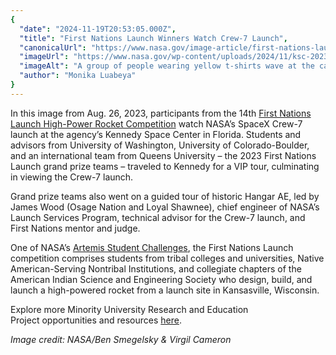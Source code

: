 ```yaml
---
{
  "date": "2024-11-19T20:53:05.000Z",
  "title": "First Nations Launch Winners Watch Crew-7 Launch",
  "canonicalUrl": "https://www.nasa.gov/image-article/first-nations-launch-winners-watch-crew-7-launch/",
  "imageUrl": "https://www.nasa.gov/wp-content/uploads/2024/11/ksc-20230826-ph-vlc01-0015orig.jpg",
  "imageAlt": "A group of people wearing yellow t-shirts wave at the camera as they sit outside at night. They are members or advisors of winning teams from the 14th First Nations Launch High-Power Rocket Competition. The competition comprises students from tribal colleges and universities, Native American-Serving Nontribal Institutions, and collegiate chapters of the American Indian Science and Engineering Society.",
  "author": "Monika Luabeya"
}
---
```


In this image from Aug. 26, 2023, participants from the 14th [First Nations Launch High-Power Rocket Competition](https://spacegrant.carthage.edu/first-nations-launch/) watch NASA’s SpaceX Crew-7 launch at the agency’s Kennedy Space Center in Florida. Students and advisors from University of Washington, University of Colorado-Boulder, and an international team from Queens University – the 2023 First Nations Launch grand prize teams – traveled to Kennedy for a VIP tour, culminating in viewing the Crew-7 launch.

Grand prize teams also went on a guided tour of historic Hangar AE, led by James Wood (Osage Nation and Loyal Shawnee), chief engineer of NASA’s Launch Services Program, technical advisor for the Crew-7 launch, and First Nations mentor and judge.

One of NASA’s [Artemis Student Challenges](https://stem.nasa.gov/artemis/), the First Nations Launch competition comprises students from tribal colleges and universities, Native American-Serving Nontribal Institutions, and collegiate chapters of the American Indian Science and Engineering Society who design, build, and launch a high-powered rocket from a launch site in Kansasville, Wisconsin.

Explore more Minority University Research and Education Project opportunities and resources [here](https://www.nasa.gov/stem/murep/projects/index.html).

_Image credit: NASA/Ben Smegelsky & Virgil Cameron_

